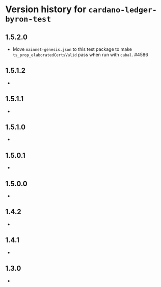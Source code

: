 # Version history for `cardano-ledger-byron-test`

## 1.5.2.0

* Move `mainnet-genesis.json` to this test package to make `ts_prop_elaboratedCertsValid` pass when run with `cabal`. #4586

## 1.5.1.2

*

## 1.5.1.1

*

## 1.5.1.0

*

## 1.5.0.1

*

## 1.5.0.0

*

## 1.4.2

*

## 1.4.1

*

## 1.3.0

*
